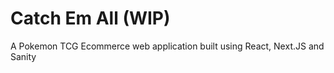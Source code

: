# Catch Em All (WIP)
 A Pokemon TCG Ecommerce web application built using React, Next.JS and Sanity 
